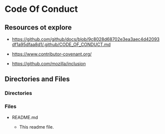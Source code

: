 # Code Of Conduct

## Resources ot explore

- https://github.com/github/docs/blob/9c8028d68702e3ea3aec4d42093df1a95dfaa8d1/.github/CODE_OF_CONDUCT.md

- https://www.contributor-covenant.org/

- https://github.com/mozilla/inclusion

## Directories and Files

### Directories

### Files

- README.md

  - This readme file.
